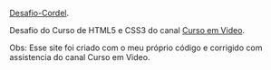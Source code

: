 <a href="https://alexsimao.github.io/desafio-cordel/" target="_blank">Desafio-Cordel</a>.

Desafio do Curso de HTML5 e CSS3 do canal <a href="https://www.youtube.com/@CursoemVideo" target="_blank">Curso em Video<a>.

Obs: Esse site foi criado com o meu próprio código e corrigido com assistencia do canal Curso em Video.

